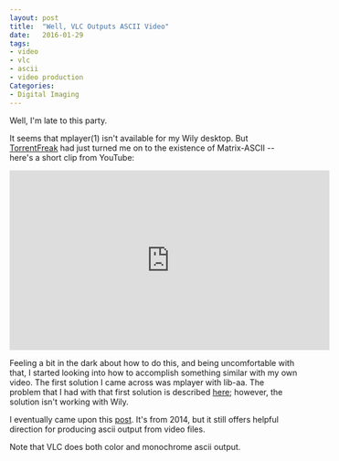 ```yaml
---
layout: post
title:  "Well, VLC Outputs ASCII Video"
date:   2016-01-29
tags:
- video
- vlc
- ascii
- video production
Categories:
- Digital Imaging
---
```


Well, I'm late to this party.

It seems that mplayer(1) isn't available for my Wily desktop. But [TorrentFreak](https://torrentfreak.com/oldest-torrent-is-still-being-shared-after-4419-days-160124/) had just turned me on to the existence of Matrix-ASCII -- here's a short clip from YouTube:

<iframe width="560" height="315" src="https://www.youtube.com/embed/F1-glc16PHg" frameborder="0" allowfullscreen></iframe>

Feeling a bit in the dark about how to do this, and being uncomfortable with that, I started looking into how to accomplish something similar with my own video. The first solution I came across was mplayer with lib-aa. The problem that I had with that first solution is described [here](http://askubuntu.com/questions/491471/mplayer-aalib-missing-vo-aa-not-working); however, the solution isn't working with Wily.

I eventually came upon this [post](http://www.tweakandtrick.com/2014/04/vlc-ascii.html). It's from 2014, but it still offers helpful direction for producing ascii output from video files.

Note that VLC does both color and monochrome ascii output.
